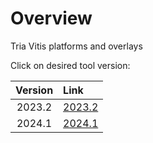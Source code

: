 # Overview

Tria Vitis platforms and overlays 

Click on desired tool version:

| Version   | Link                               | 
| :-------: | :---------------------------------------- | 
| 2023.2    | [2023.2](https://github.com/AlbertaBeef/tria-vitis-platforms/tree/2023.1) |
| 2024.1    | [2024.1](https://github.com/AlbertaBeef/tria-vitis-platforms/tree/2024.1) |



